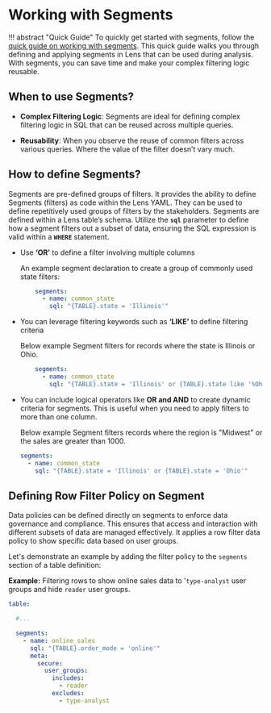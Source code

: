 # Working with Segments

!!! abstract "Quick Guide"
    To quickly get started with segments, follow the [quick guide on working with segments](/quick_guides/working_with_segments/). This quick guide walks you through defining and applying segments in Lens that can be used during analysis. With segments, you can save time and make your complex filtering logic reusable.


## When to use Segments?

- **Complex Filtering Logic**: Segments are ideal for defining complex filtering logic in SQL that can be reused across multiple queries.

- **Reusability**: When you observe the reuse of common filters across various queries. Where the value of the filter doesn’t vary much.

## How to define Segments?

Segments are pre-defined groups of filters. It provides the ability to define Segments (filters) as code within the Lens YAML. They can be used to define repetitively used groups of filters by the stakeholders. Segments are defined within a Lens table’s schema. Utilize the **`sql`** parameter to define how a segment filters out a subset of data, ensuring the SQL expression is valid within a **`WHERE`** statement.

- Use **‘OR’** to define a filter involving multiple columns

  An example segment declaration to create a group of commonly used state filters:

  ```yaml
      segments:
        - name: common_state
          sql: "{TABLE}.state = 'Illinois'"
  ```

- You can leverage filtering keywords such as **‘LIKE’** to define filtering criteria
  
  Below  example Segment filters for records where the state is Illinois or Ohio.

  ```yaml
      segments:
        - name: common_state
          sql: "{TABLE}.state = 'Illinois' or {TABLE}.state like '%Ohio%'"
  ```

- You can include logical operators like **OR and AND** to create dynamic criteria for segments. This is useful when you need to apply filters to more than one column.

  Below example Segment filters records where the region is "Midwest" or the sales are greater than 1000.

  ```yaml
  segments:
    - name: common_state
      sql: "{TABLE}.state = 'Illinois' or {TABLE}.state = 'Ohio'"
  ```

## Defining Row Filter Policy on Segment

Data policies can be defined directly on segments to enforce data governance and compliance. This ensures that access and interaction with different subsets of data are managed effectively. It applies a row filter data policy to show specific data based on user groups.

Let's demonstrate an example by adding the filter policy to the `segments` section of a table definition:

**Example:** Filtering rows to show online sales data to '`type-analyst` user groups and hide  `reader` user groups.

  ```yaml
  table: 

    #...

    segments:
      - name: online_sales
        sql: "{TABLE}.order_mode = 'online'"
        meta:
          secure:
            user_groups:
              includes:
                - reader
              excludes:
                - type-analyst
  ```
